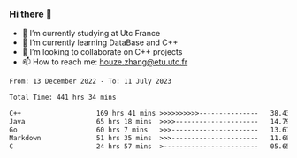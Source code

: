 ### Hi there 👋
- 🔭 I’m currently studying at Utc France
- 🌱 I’m currently learning DataBase and C++
- 👯 I’m looking to collaborate on C++ projects
- 📫 How to reach me: houze.zhang@etu.utc.fr

<!--START_SECTION:waka-->

```txt
From: 13 December 2022 - To: 11 July 2023

Total Time: 441 hrs 34 mins

C++                   169 hrs 41 mins >>>>>>>>>>---------------   38.43 %
Java                  65 hrs 18 mins  >>>>---------------------   14.79 %
Go                    60 hrs 7 mins   >>>----------------------   13.61 %
Markdown              51 hrs 35 mins  >>>----------------------   11.68 %
C                     24 hrs 57 mins  >------------------------   05.65 %
```

<!--END_SECTION:waka-->
